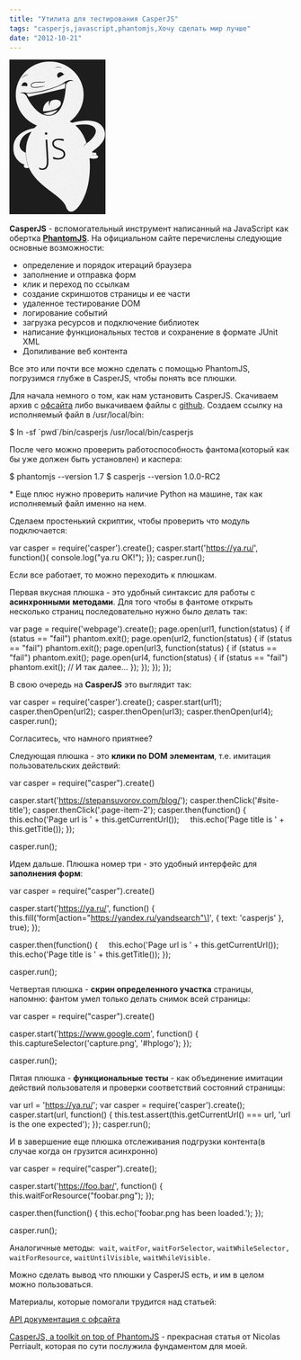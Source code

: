 ```yaml
---
title: "Утилита для тестирования CasperJS"
tags: "casperjs,javascript,phantomjs,Хочу сделать мир лучше"
date: "2012-10-21"
---
```


![](images/casperJS_logo.png "casperJS_logo")

**CasperJS** - вспомогательный инструмент написанный на JavaScript как обертка [**PhantomJS**](https://phantomjs.org/). На официальном сайте перечислены следующие основные возможности:

- определение и порядок итераций браузера
- заполнение и отправка форм
- клик и переход по ссылкам
- создание скриншотов страницы и ее части
- удаленное тестирование DOM
- логирование событий
- загрузка ресурсов и подключение библиотек
- написание функциональных тестов и сохранение в формате JUnit XML
- Допиливание веб контента

Все это или почти все можно сделать с помощью PhantomJS, погрузимся глубже в CasperJS, чтобы понять все плюшки.

Для начала немного о том, как нам установить CasperJS. Скачиваем архив с [офсайта](https://casperjs.org) либо выкачиваем файлы с [github](https://github.com/n1k0/casperjs). Создаем ссылку на исполняемый файл в /usr/local/bin:

$ ln -sf \`pwd\`/bin/casperjs /usr/local/bin/casperjs

После чего можно проверить работоспособность фантома(который как бы уже должен быть установлен) и каспера:

$ phantomjs
--version 1.7
$ casperjs
--version 1.0.0-RC2

\* Еще плюс нужно проверить наличие Python на машине, так как исполняемый файл именно на нем.

Сделаем простенький скриптик, чтобы проверить что модуль подключается:

var casper = require('casper').create();
 casper.start('https://ya.ru/', function(){ console.log("ya.ru OK!"); });
 casper.run();

Если все работает, то можно переходить к плюшкам.

Первая вкусная плюшка - это удобный синтаксис для работы с **асинхронными** **методами**. Для того чтобы в фантоме открыть несколько страниц последовательно нужно было делать так:

var page = require('webpage').create();
page.open(url1, function(status) {
  if (status == "fail") phantom.exit();
  page.open(url2, function(status) {
    if (status == "fail") phantom.exit();
    page.open(url3, function(status) {
      if (status == "fail") phantom.exit();
      page.open(url4, function(status) {
        if (status == "fail") phantom.exit();
        // И так далее...
      });
    });
  });
});

В свою очередь на **CasperJS** это выглядит так:

var casper = require('casper').create();
casper.start(url1);
casper.thenOpen(url2);
casper.thenOpen(url3);
casper.thenOpen(url4);
casper.run();

Согласитесь, что намного приятнее?

Следующая плюшка - это **клики по DOM элементам**, т.е. имитация пользовательских действий:

var casper = require("casper").create()

casper.start('https://stepansuvorov.com/blog/');
casper.thenClick('#site-title');
casper.thenClick('.page-item-2');
casper.then(function() {
    this.echo('Page url is ' + this.getCurrentUrl());
    this.echo('Page title is ' + this.getTitle());
});

casper.run();

Идем дальше. Плюшка номер три - это удобный интерфейс для **заполнения форм**:

var casper = require("casper").create()

casper.start('https://ya.ru/', function() {
  this.fill('form\[action="https://yandex.ru/yandsearch"\]', { text: 'casperjs' }, true);
});

casper.then(function() {
    this.echo('Page url is ' + this.getCurrentUrl());
    this.echo('Page title is ' + this.getTitle());
});

casper.run();

Четвертая плюшка - **скрин определенного участка** страницы, напомню: фантом умел только делать снимок всей страницы:

var casper = require("casper").create()

casper.start('https://www.google.com', function() {
    this.captureSelector('capture.png', '#hplogo');
});

casper.run();

Пятая плюшка - **функциональные тесты** - как объединение имитации действий пользователя и проверки соответствий состояний страницы:

var url = 'https://ya.ru/';
var casper = require('casper').create();
casper.start(url, function() {
  this.test.assert(this.getCurrentUrl() === url, 'url is the one expected');
});
casper.run();

И в завершение еще плюшка отслеживания подгрузки контента(в случае когда он грузится асинхронно)

var casper = require("casper").create();

casper.start('https://foo.bar/', function() {
  this.waitForResource("foobar.png");
}); 

casper.then(function() {
  this.echo('foobar.png has been loaded.');
}); 

casper.run();

Аналогичные методы:  `wait`, `waitFor`, `waitForSelector`, `waitWhileSelector,` `waitForResource`, `waitUntilVisible`, `waitWhileVisible.`

Можно сделать вывод что плюшки у CasperJS есть, и им в целом можно пользоваться.

Материалы, которые помогали трудится над статьей:

[API документация с офсайта](https://casperjs.org/api.html)

[CasperJS, a toolkit on top of PhantomJS](https://nicolas.perriault.net/code/2012/introducing-casperjs-toolkit-phantomjs/) - прекрасная статья от Nicolas Perriault, которая по сути послужила фундаментом для моей.
